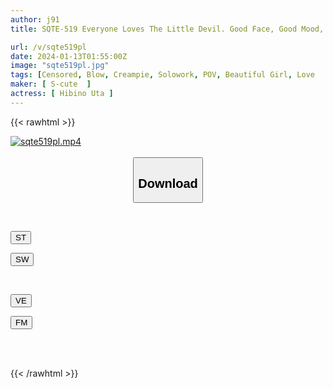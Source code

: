 ```yaml
---
author: j91
title: SQTE-519 Everyone Loves The Little Devil. Good Face, Good Mood, Good Sensitivity! Hibino Uta

url: /v/sqte519pl
date: 2024-01-13T01:55:00Z
image: "sqte519pl.jpg"
tags: [Censored, Blow, Creampie, Solowork, POV, Beautiful Girl, Love	]
maker: [ S-cute  ]
actress: [ Hibino Uta ]
---
```



{{< rawhtml >}}

<div class="video" data-videoid="jjV8D9eqw9Ig32">
    <a href="javascript:;">
        <img src="/v/sqte519pl/sqte519pl.jpg" width="WIDTH" height="HEIGHT" alt="sqte519pl.mp4" loading="lazy">
    </a>
</div>

<script type="text/javascript" src="https://j91.asia/asset/on-demand-st.js"></script>

<br>
  <link rel="stylesheet" href="https://j91.asia/asset/bs5.css">
  
  <center>
  <button class="btn btn-primary" type="button" data-bs-toggle="collapse" data-bs-target=".multi-collapse" aria-expanded="false" aria-controls="multiCollapseExample1 multiCollapseExample2"><h2>Download</h2></button></center>
</p>
<div class="row">
  <div class="col">
    <div class="collapse multi-collapse" id="multiCollapseExample1">
      <div class="card card-body">
	      	      <br>
<div class="buttons">  
<p><a href="https://streamtape.to/v/jjV8D9eqw9Ig32" target="_blank"><button class="btn-hover color-3"><i class="fa fa-download"></i> ST</button></a></p>
<p><a href="https://flaswish.com/ouxdc6tptcfh" target="_blank"><button class="btn-hover color-2"><i class="fa fa-download"></i> SW</button></a></p></div>
    </div>
  </div>
</div>
  <div class="col">
    <div class="collapse multi-collapse" id="multiCollapseExample2">
      <div class="card card-body">
	      <br>
<div class="buttons">
<p><a href="javascript:;" target="_blank"><button class="btn-hover color-9"><i class="fa fa-download"></i> VE</button></a></p>
<p><a href="javascript:;" target="_blank"><button class="btn-hover color-8"><i class="fa fa-download"></i> FM</button></a></p></div>
<br><br>
      </div>
    </div>
  </div>
</div>

{{< /rawhtml >}}